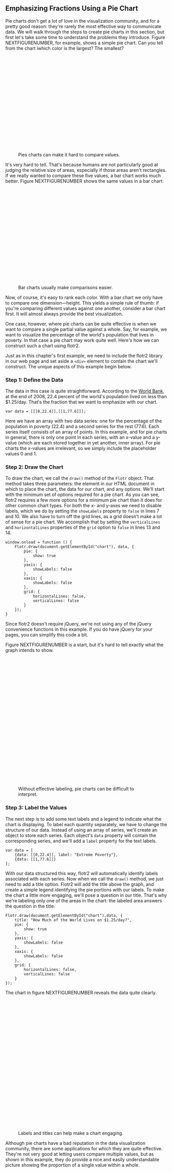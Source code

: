 ## Emphasizing Fractions Using a Pie Chart

Pie charts don't get a lot of love in the visualization community, and for a pretty good reason: they're rarely the most effective way to communicate data. We will walk through the steps to create pie charts in this section, but first let's take some time to understand the problems they introduce. Figure NEXTFIGURENUMBER, for example, shows a simple pie chart. Can you tell from the chart iwhich color is the largest? The smallest?

<figure>
<div id="pie-chart1" style="width:300px;height:300px"></div>
<figcaption>Pies charts can make it hard to compare values.</figcaption>
</figure>

It's very hard to tell. That's because humans are not particularly good at judging the relative size of areas, especially if those areas aren't rectangles. If we really wanted to compare these five values, a bar chart works much better. Figure NEXTFIGURENUMBER shows the same values in a bar chart:

<figure>
<div id="pie-chart2" style="width:400px;height:300px"></div>
<figcaption>Bar charts usually make comparisons easier.</figcaption>
</figure>

Now, of course, it's easy to rank each color. With a bar chart we only have to compare one dimension—height. This yields a simple rule of thumb: if you're comparing different values against one another, consider a bar chart first. It will almost always provide the best visualization.

One case, however, where pie charts can be quite effective is when we want to compare a single partial value against a whole. Say, for example, we want to visualize the percentage of the world's population that lives in poverty. In that case a pie chart may work quite well. Here's how we can construct such a chart using flotr2.

Just as in this chapter's first example, we need to include the flotr2 library in our web page and set aside a `<div>` element to contain the chart we'll construct. The unique aspects of this example begin below.

### Step 1: Define the Data

The data in this case is quite straightforward. According to the [World Bank](http://www.newgeography.com/content/003325-alleviating-world-poverty-a-progress-report), at the end of 2008, 22.4 percent of the world's population lived on less than $1.25/day. That's the fraction that we want to emphasize with our chart.

``` {.javascript .numberLines}
var data = [[[0,22.4]],[[1,77.6]]];
```

Here we have an array with two data series: one for the percentage of the population in poverty (22.4) and a second series for the rest (77.6). Each series itself consists of an array of points. In this example, and for pie charts in general, there is only one point in each series, with an x-value and a y-value (which are each stored together in yet another, inner array). For pie charts the x-values are irrelevant, so we simply include the placeholder values 0 and 1.

### Step 2: Draw the Chart

To draw the chart, we call the `draw()` method of the `Flotr` object. That method takes three parameters: the element in our <span class="smcp">HTML</span> document in which to place the chart, the data for our chart, and any options. We'll start with the minimum set of options required for a pie chart. As you can see, flotr2 requires a few more options for a minimum pie chart than it does for other common chart types. For both the x- and y-axes we need to disable labels, which we do by setting the `showLabels` property to `false` in lines 7 and 10. We also have to turn off the grid lines, as a grid doesn't make a lot of sense for a pie chart. We accomplish that by setting the `verticalLines` and `horizontalLines` properties of the `grid` option to `false` in lines 13 and 14.

``` {.javascript .numberLines}
window.onload = function () {
    Flotr.draw(document.getElementById("chart"), data, {
        pie: {
            show: true
        },
        yaxis: {
            showLabels: false
        },
        xaxis: {
            showLabels: false
        },
        grid: {
            horizontalLines: false,
            verticalLines: false
        }
    });
}
```

Since flotr2 doesn't require jQuery, we're not using any of the jQuery convenience functions in this example. If you do have jQuery for your pages, you can simplify this code a bit.

Figure NEXTFIGURENUMBER is a start, but it's hard to tell exactly what the graph intends to show.

<figure>
<div id='pie-chart3' style="width:400px;height:400px;"></div>
<figcaption>Without effective labeling, pie charts can be difficult to interpret.</figcaption>
</figure>

### Step 3: Label the Values

The next step is to add some text labels and a legend to indicate what the chart is displaying. To label each quantity separately, we have to change the structure of our data. Instead of using an array of series, we'll create an object to store each series. Each object's `data` property will contain the corresponding series, and we'll add a `label` property for the text labels.


``` {.javascript .numberLines}
var data = [
    {data: [[0,22.4]], label: "Extreme Poverty"},
    {data: [[1,77.6]]}
];
```

With our data structured this way, flotr2 will automatically identify labels associated with each series. Now when we call the `draw()` method, we just need to add a title option. Flotr2 will add the title above the graph, and create a simple legend identifying the pie portions with our labels. To make the chart a little more engaging, we'll pose a question in our title. That's why we're labeling only one of the areas in the chart: the labeled area answers the question in the title.

``` {.javascript .numberLines}
Flotr.draw(document.getElementById("chart"),data, {
    title: "How Much of the World Lives on $1.25/day?",
    pie: {
        show: true
    },
    yaxis: {
        showLabels: false
    },
    xaxis: {
        showLabels: false
    },
    grid: {
        horizontalLines: false,
        verticalLines: false
    }
});
```

The chart in figure NEXTFIGURENUMBER reveals the data quite clearly.

<figure style="margin-top:20px;">
<div id='pie-chart4' style="width:400px;height:400px;"></div>
<figcaption>Labels and titles can help make a chart engaging.</figcaption>
</figure>

Although pie charts have a bad reputation in the data visualization community, there are some applications for which they are quite effective. They're not very good at letting users compare multiple values, but as shown in this example, they do provide a nice and easily understandable picture showing the proportion of a single value within a whole.

<script>
;(function(){

    draw = function() {

        var data = [[[0,23]],[[1,22]],[[2,20]],[[3,18]],[[4,17]]];
        Flotr.draw(document.getElementById("pie-chart1"),data, {
            fontColor: chartStyles.color.text,
            colors: [chartStyles.color.primary,chartStyles.color.alternateLightest,chartStyles.color.secondaryDarkest,chartStyles.color.alternateDarkest,chartStyles.color.secondaryLightest],
            pie: {
                show: true,
                shadowSize: 0,
                fillOpacity: 1,
                lineWidth: 0,
                sizeRatio: 0.75,
                labelFormatter: function() { return false;},
            },
            yaxis: {
                showLabels: false,
            },
            xaxis: {
                showLabels: false,
            },
            grid: {
                color: chartStyles.color.text,
                horizontalLines: false,
                verticalLines: false,
                outlineWidth: 0,
                outline: ""
            }
        });
        Flotr.draw(document.getElementById("pie-chart2"),data, {
            fontColor: chartStyles.color.text,
            colors: [chartStyles.color.primary,chartStyles.color.alternateLightest,chartStyles.color.secondaryDarkest,chartStyles.color.alternateDarkest,chartStyles.color.secondaryLightest],
            bars: {
                show: true,
                barWidth: 0.75,
                shadowSize: 0,
                fillOpacity: 1,
                lineWidth: 0,
            },
            yaxis: {
                min: 0,
                tickDecimals: 0,
                showLabels: false,
            },
            xaxis: {
                showLabels: false,
            },
            grid: {
                color: chartStyles.color.text,
                horizontalLines: false,
                verticalLines: false,
                outlineWidth: 0,
                outline: ""
            }
        });
        data = [[[0,22.4]],[[1,77.6]]];
        Flotr.draw(document.getElementById("pie-chart3"),data, {
            fontColor: chartStyles.color.text,
            colors: [chartStyles.color.primary,chartStyles.color.secondary],
            pie: {
                show: true,
                shadowSize: 0,
                fillOpacity: 1,
                lineWidth: 0,
            },
            yaxis: {
                showLabels: false,
            },
            xaxis: {
                showLabels: false,
            },
            grid: {
                color: chartStyles.color.text,
                horizontalLines: false,
                verticalLines: false,
                outlineWidth: 0,
                outline: ""
            }
        });
        data = [
            {data: [[0,22.4]], label: "Extreme Poverty"},
            {data: [[1,77.6]], }
        ];
        Flotr.draw(document.getElementById("pie-chart4"),data, {
            fontColor: chartStyles.color.text,
            colors: [chartStyles.color.primary,chartStyles.color.secondary],
            title: "How Much of the World Lives on $1.25/day?",
            pie: {
                show: true,
                sizeRatio: 0.7,
                shadowSize: 0,
                fillOpacity: 1,
                lineWidth: 0,
            },
            yaxis: {
                showLabels: false,
            },
            xaxis: {
                showLabels: false,
            },
            grid: {
                color: chartStyles.color.text,
                horizontalLines: false,
                verticalLines: false,
                outlineWidth: 0,
                outline: ""
            },
            legend: {backgroundOpacity: 0,},
        });
        
        var dummyElements = document.getElementsByClassName('flotr-dummy-div');
        Array.prototype.forEach.call(dummyElements, function(dummyElement){
            dummyElement.parentNode.style.display = 'none';
        });

    };

    if (typeof contentLoaded != "undefined") {
        contentLoaded.done(draw);
    } else {
        window.addEventListener('load', draw);
    }

}());
</script>
